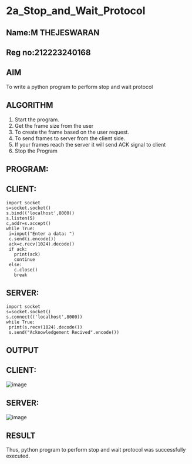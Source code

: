 # 2a_Stop_and_Wait_Protocol

## Name:M THEJESWARAN
## Reg no:212223240168

## AIM 
To write a python program to perform stop and wait protocol
## ALGORITHM
1. Start the program.
2. Get the frame size from the user
3. To create the frame based on the user request.
4. To send frames to server from the client side.
5. If your frames reach the server it will send ACK signal to client
6. Stop the Program
## PROGRAM:

## CLIENT:
```
import socket
s=socket.socket()
s.bind(('localhost',8000))
s.listen(5)
c,addr=s.accept()
while True:
 i=input("Enter a data: ")
 c.send(i.encode())
 ack=c.recv(1024).decode()
 if ack:
   print(ack)
   continue
 else:
   c.close()
   break
```

## SERVER:
```
import socket
s=socket.socket()
s.connect(('localhost',8000))
while True:
 print(s.recv(1024).decode())
 s.send("Acknowledgement Recived".encode())
```

## OUTPUT
## CLIENT:
![image](https://github.com/Hemanath08/2a_Stop_and_Wait_Protocol/assets/151807176/2f99b9c5-a9d1-4e71-a00d-70b8c37530cc)

## SERVER:
![image](https://github.com/Hemanath08/2a_Stop_and_Wait_Protocol/assets/151807176/ff77a4cd-962c-4742-bae3-4b820243a8b5)

## RESULT
Thus, python program to perform stop and wait protocol was successfully executed.
